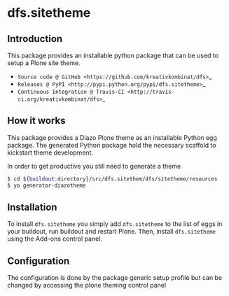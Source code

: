 # dfs.sitetheme

## Introduction

This package provides an installable python package that can be used to setup
a Plone site theme.

* `Source code @ GitHub <https://github.com/kreativkombinat/dfs>`_
* `Releases @ PyPI <http://pypi.python.org/pypi/dfs.sitetheme>`_
* `Continuous Integration @ Travis-CI <http://travis-ci.org/kreativkombinat/dfs>`_

## How it works

This package provides a Diazo Plone theme as an installable Python egg package.
The generated Python package hold the necessary scaffold to kickstart theme
development.

In order to get productive you still need to generate a theme

```bash
$ cd ${buildout:directory}/src/dfs.sitethem/dfs/sitetheme/resources
$ yo generator-diazotheme

```


## Installation

To install `dfs.sitetheme` you simply add ``dfs.sitetheme``
to the list of eggs in your buildout, run buildout and restart Plone.
Then, install `dfs.sitetheme` using the Add-ons control panel.


## Configuration

The configuration is done by the package generic setup profile but can be changed by accessing the plone theming control panel
